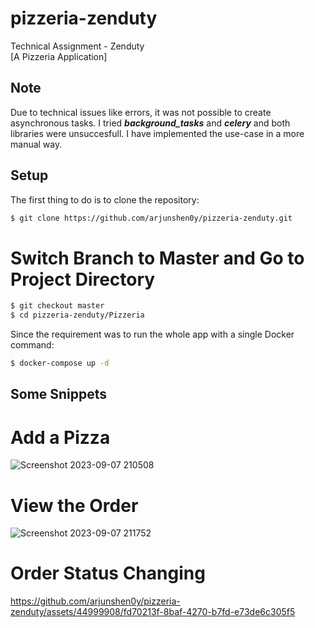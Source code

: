 # pizzeria-zenduty
Technical Assignment - Zenduty<br>
[A Pizzeria Application]

## Note

Due to technical issues like errors, it was not possible to create asynchronous tasks. I tried ***background_tasks*** and ***celery*** and both libraries were unsuccesfull. I have implemented the use-case in a more manual way.

## Setup

The first thing to do is to clone the repository:

```sh
$ git clone https://github.com/arjunshen0y/pizzeria-zenduty.git
```
# Switch Branch to Master and Go to Project Directory
```sh
$ git checkout master
$ cd pizzeria-zenduty/Pizzeria
```

Since the requirement was to run the whole app with a single Docker command:

```sh
$ docker-compose up -d
```

## Some Snippets

# Add a Pizza
![Screenshot 2023-09-07 210508](https://github.com/arjunshen0y/pizzeria-zenduty/assets/44999908/4f7f713f-3c88-40e0-b769-1f862ad25f6c)

# View the Order
![Screenshot 2023-09-07 211752](https://github.com/arjunshen0y/pizzeria-zenduty/assets/44999908/810b7655-8748-4c5b-ac0f-ea0cbd91a776)

# Order Status Changing

https://github.com/arjunshen0y/pizzeria-zenduty/assets/44999908/fd70213f-8baf-4270-b7fd-e73de6c305f5

